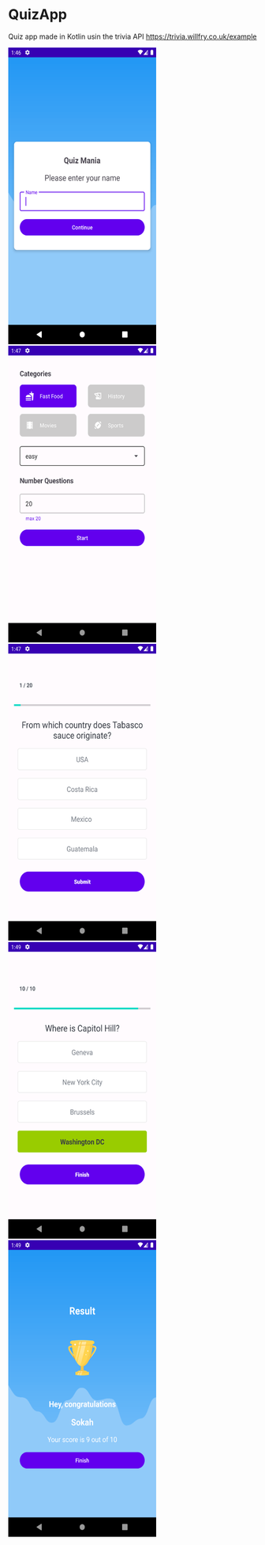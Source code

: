 # QuizApp
Quiz app made in Kotlin usin the trivia API  https://trivia.willfry.co.uk/example



<p float="left">
<img src="https://github.com/Sok4h/QuizApp/blob/master/Screenshot_20220731_134703.png" width="300" height="600" />
<img src="https://github.com/Sok4h/QuizApp/blob/master/Screenshot_20220731_134737.png" width="300" height="600" />
<img src="https://github.com/Sok4h/QuizApp/blob/master/Screenshot_20220731_134754.png" width="300" height="600" />
<img src="https://github.com/Sok4h/QuizApp/blob/master/Screenshot_20220731_134914.png" width="300" height="600" />
<img src="https://github.com/Sok4h/QuizApp/blob/master/Screenshot_20220731_134925.png" width="300" height="600" />
</p>

